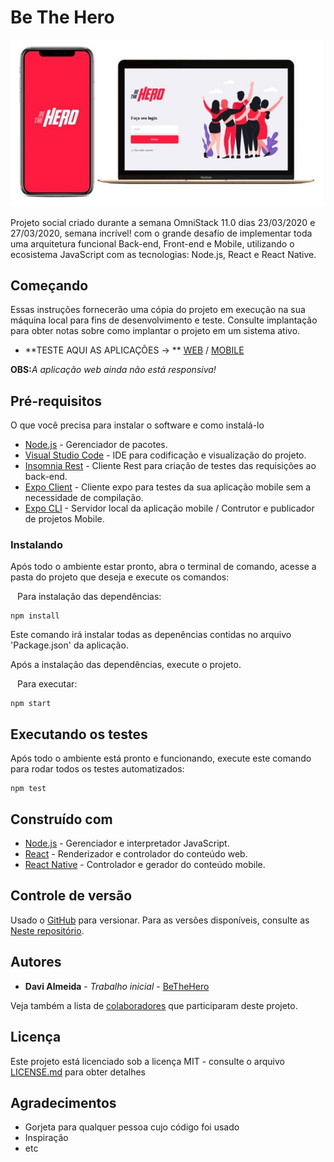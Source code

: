 # Be The Hero

![](https://github.com/davijalmeida83/BeTheHero/blob/master/bethehero.jpg)

Projeto social criado durante a semana OmniStack 11.0 dias 23/03/2020 e 27/03/2020, semana incrível! com o grande desafio de implementar toda uma arquitetura funcional Back-end, Front-end e Mobile, utilizando o ecosistema JavaScript com as tecnologias: Node.js, React e React Native.

## Começando

Essas instruções fornecerão uma cópia do projeto em execução na sua máquina local para fins de desenvolvimento e teste. Consulte implantação para obter notas sobre como implantar o projeto em um sistema ativo.

* **TESTE AQUI AS APLICAÇÕES -> ** [WEB](http://betheherofrontend.netlify.com/) / [MOBILE](https://exp-shell-app-assets.s3.us-west-1.amazonaws.com/android/%40davij_almeida/bethehero-b8bb1b770d6b4f919926e3165b8c7fbc-signed.apk)

**OBS:**_A aplicação web ainda não está responsiva!_

## Pré-requisitos

O que você precisa para instalar o software e como instalá-lo

* [Node.js](https://nodejs.org/en/) - Gerenciador de pacotes.
* [Visual Studio Code](https://code.visualstudio.com/) - IDE para codificação e visualização do projeto.
* [Insomnia Rest](https://insomnia.rest/) - Cliente Rest para criação de testes das requisições ao back-end.
* [Expo Client](https://expo.io/tools#client) - Cliente expo para testes da sua aplicação mobile sem a necessidade de compilação.
* [Expo CLI](https://expo.io/tools#cli) - Servidor local da aplicação mobile / Contrutor e publicador de projetos Mobile.
 
### Instalando

Após todo o ambiente estar pronto, abra o terminal de comando, acesse a pasta do projeto que deseja e execute os comandos:

`` ``
Para instalação das dependências:
`` ``
```
npm install
```
Este comando irá instalar todas as depenências contidas no arquivo 'Package.json' da aplicação.

Após a instalação das dependências, execute o projeto.

`` ``
Para executar:
`` ``
```
npm start
```

## Executando os testes

Após todo o ambiente está pronto e funcionando, execute este comando para rodar todos os testes automatizados:

```
npm test
```

## Construído com

* [Node.js](https://nodejs.org/en/) - Gerenciador e interpretador JavaScript.
* [React](https://pt-br.reactjs.org/) - Renderizador e controlador do conteúdo web.
* [React Native](https://reactnative.dev/) - Controlador e gerador do conteúdo mobile.


## Controle de versão

Usado o  [GitHub](https://github.com/) para versionar. Para as versões disponíveis, consulte as [Neste repositório](https://github.com/davijalmeida83/BeTheHero).

## Autores

* **Davi Almeida** - *Trabalho inicial* - [BeTheHero](https://github.com/davijalmeida83/BeTheHero)

Veja também a lista de [colaboradores](https://github.com/davijalmeida83/bethehero/contributors) que participaram deste projeto.

## Licença

Este projeto está licenciado sob a licença MIT - consulte o arquivo [LICENSE.md](https://raw.githubusercontent.com/davijalmeida83/BeTheHero/master/LICENSE) para obter detalhes

## Agradecimentos

* Gorjeta para qualquer pessoa cujo código foi usado
* Inspiração
* etc

